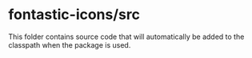 # fontastic-icons/src

This folder contains source code that will automatically be added to the classpath when
the package is used.
